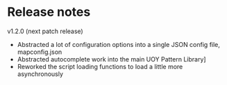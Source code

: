 # Release notes


v1.2.0 (next patch release)
* Abstracted a lot of configuration options into a single JSON config file, mapconfig.json
* Abstracted autocomplete work into the main UOY Pattern Library]
* Reworked the script loading functions to load a little more asynchronously